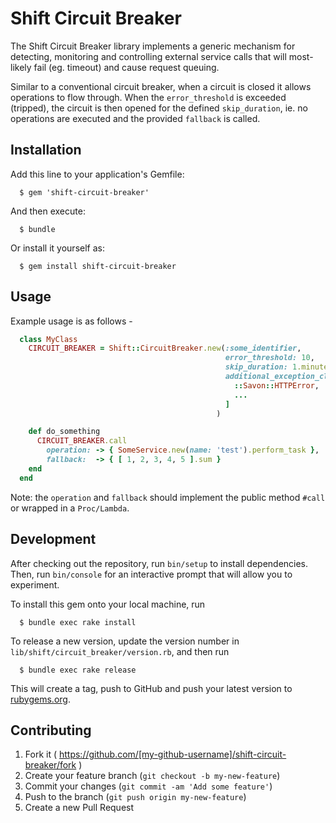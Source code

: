 # Shift Circuit Breaker

The Shift Circuit Breaker library implements a generic mechanism for detecting, monitoring and controlling external service calls that will most-likely fail (eg. timeout) and cause request queuing. 

Similar to a conventional circuit breaker, when a circuit is closed it allows operations to flow through. When the `error_threshold` is exceeded (tripped), the circuit is then opened for the defined `skip_duration`, ie. no operations are executed and the provided `fallback` is called.

## Installation

Add this line to your application's Gemfile:

```
  $ gem 'shift-circuit-breaker'
```

And then execute:

```
  $ bundle
```

Or install it yourself as:

```
  $ gem install shift-circuit-breaker
```

## Usage

Example usage is as follows - 

```ruby
  class MyClass
    CIRCUIT_BREAKER = Shift::CircuitBreaker.new(:some_identifier, 
                                                error_threshold: 10, 
                                                skip_duration: 1.minute, 
                                                additional_exception_classes: [ 
                                                  ::Savon::HTTPError, 
                                                  ...
                                                ]
                                              )

    def do_something
      CIRCUIT_BREAKER.call
        operation: -> { SomeService.new(name: 'test').perform_task },
        fallback:  -> { [ 1, 2, 3, 4, 5 ].sum }
    end
  end
```

Note: the `operation` and `fallback` should implement the public method `#call` or wrapped in a `Proc/Lambda`.

## Development

After checking out the repository, run `bin/setup` to install dependencies. Then, run `bin/console` for an interactive prompt that will allow you to experiment.

To install this gem onto your local machine, run 

```
  $ bundle exec rake install
``` 

To release a new version, update the version number in `lib/shift/circuit_breaker/version.rb`, and then run 

```
  $ bundle exec rake release
``` 

This will create a tag, push to GitHub and push your latest version to [rubygems.org](https://rubygems.org).

## Contributing

1. Fork it ( https://github.com/[my-github-username]/shift-circuit-breaker/fork )
2. Create your feature branch (`git checkout -b my-new-feature`)
3. Commit your changes (`git commit -am 'Add some feature'`)
4. Push to the branch (`git push origin my-new-feature`)
5. Create a new Pull Request
